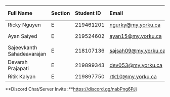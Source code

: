 | Full Name    | Section | Student ID | Email              | Best Way to Contact | Discord Username |
| :----------- | :------ | :--------- | :----------------- | :------------------ | :--------------- |
| Ricky Nguyen | E       | 219461201  | ngurky@my.yorku.ca | 6475685805          | ngurky           |
| Ayan Saiyed  | E       | 219524602  | ayan15@my.yorku.ca | (437)-260-5169      | yxnkko           |
| Sajeevkanth Sahadeavarajan | E | 218107136 | sajsah09@my.yorku.ca | (905)-226-2277 | Swamigee |
| Devarsh Prajapati | E  | 219899343  | dev053@my.yorku.ca | 4372643155          | dev053  |
| Ritik Kalyan | E | 219897750 | rtk10@my.yorku.ca | 6473381093 | ror

**Discord Chat/Server Invite :**https://discord.gg/nabPng6PJj
